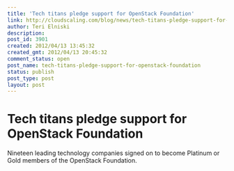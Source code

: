 ```yaml
---
title: 'Tech titans pledge support for OpenStack Foundation'
link: http://cloudscaling.com/blog/news/tech-titans-pledge-support-for-openstack-foundation/
author: Teri Elniski
description: 
post_id: 3901
created: 2012/04/13 13:45:32
created_gmt: 2012/04/13 20:45:32
comment_status: open
post_name: tech-titans-pledge-support-for-openstack-foundation
status: publish
post_type: post
layout: post
---
```


# Tech titans pledge support for OpenStack Foundation

Nineteen leading technology companies signed on to become Platinum or Gold members of the OpenStack Foundation.